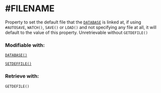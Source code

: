 # #FILENAME
Property to set the default file that the [`DATABASE`](https://github.com/NeedleChat/NeedleDB/blob/docs/docs/DATABASE.md) is linked at, if using `#AUTOSAVE`, `WATCH()`, `SAVE()` or `LOAD()` and not specifying any file at all, it will default to the value of this property. Unretrievable without `GETDEFILE()`

### Modifiable with:

[`DATABASE()`](https://github.com/NeedleChat/NeedleDB/blob/docs/docs/DATABASE.md)

[`SETDEFFILE()`](https://github.com/NeedleChat/NeedleDB/blob/docs/docs/DATABASE/methods/SETDEFFILE.md)

### Retrieve with:
`GETDEFILE()`

